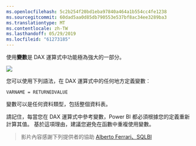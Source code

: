 ```yaml
---
ms.openlocfilehash: 5c2b254f20bd1eba97840a464a1b554cc4fe1238
ms.sourcegitcommit: 60dad5aa0d85db790553e537bf8ac34ee3289ba3
ms.translationtype: MT
ms.contentlocale: zh-TW
ms.lasthandoff: 05/29/2019
ms.locfileid: "61273185"
---
```

使用**變數**是 DAX 運算式中功能極為強大的一部分。

![](media/7-4-dax-expressions/dax-variables_1.png)

您可以使用下列語法，在 DAX 運算式中的任何地方定義變數︰

    VARNAME = RETURNEDVALUE

變數可以是任何資料類型，包括整個資料表。

請記住，每當您在 DAX 運算式中參考變數，Power BI 都必須根據您的定義重新計算其值。 基於這項理由，建議您避免在函數中重複使用變數。

> 影片內容感謝下列提供者的協助 [Alberto Ferrari、SQLBI](http://www.sqlbi.com/learning-dax)
> 
> 

